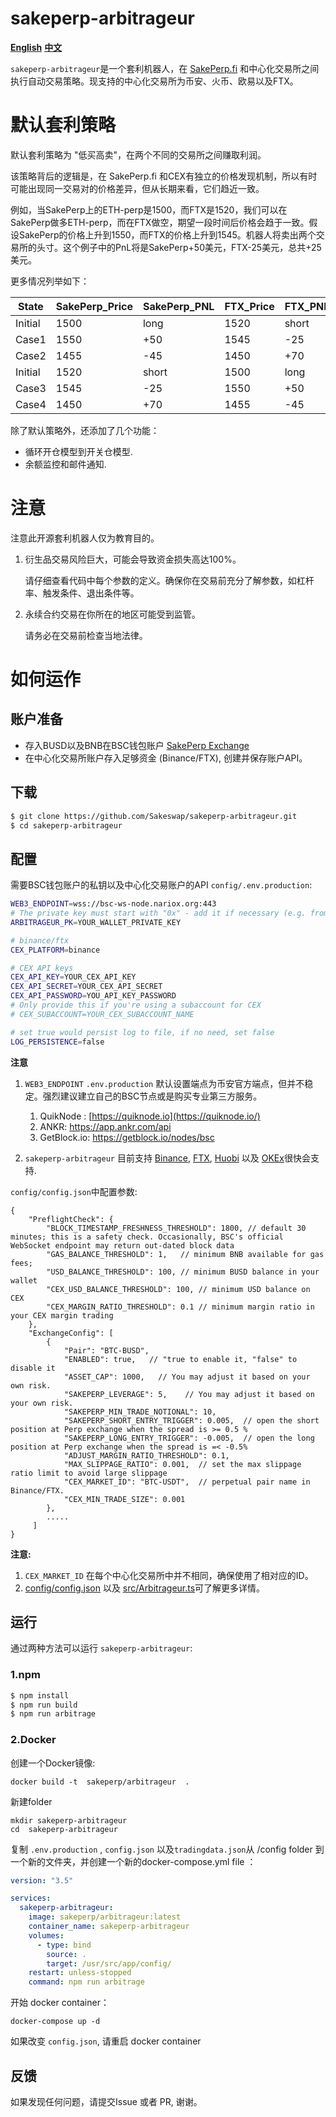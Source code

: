 # sakeperp-arbitrageur

**[English](README.md)** **[中文](README_CN.md)**

`sakeperp-arbitrageur`是一个套利机器人，在 [SakePerp.fi](https://sakeperp.fi/) 和中心化交易所之间执行自动交易策略。现支持的中心化交易所为币安、火币、欧易以及FTX。


# 默认套利策略
默认套利策略为 "低买高卖"，在两个不同的交易所之间赚取利润。

该策略背后的逻辑是，在 SakePerp.fi 和CEX有独立的价格发现机制，所以有时可能出现同一交易对的价格差异，但从长期来看，它们趋近一致。


例如，当SakePerp上的ETH-perp是1500，而FTX是1520，我们可以在SakePerp做多ETH-perp，而在FTX做空，期望一段时间后价格会趋于一致。假设SakePerp的价格上升到1550，而FTX的价格上升到1545。机器人将卖出两个交易所的头寸。这个例子中的PnL将是SakePerp+50美元，FTX-25美元，总共+25美元。

更多情况列举如下：

| State   | SakePerp_Price | SakePerp_PNL | FTX_Price | FTX_PNL | Total_PNL |
| ------- | -------------- | ------------ | --------- | ------- | --------- |
| Initial | 1500           | long         | 1520      | short   |           |
| Case1   | 1550           | +50          | 1545      | -25     | +25       |
| Case2   | 1455           | -45          | 1450      | +70     | +25       |
| Initial | 1520           | short        | 1500      | long    |           |
| Case3   | 1545           | -25          | 1550      | +50     | +25       |
| Case4   | 1450           | +70          | 1455      | -45     | +25       |

除了默认策略外，还添加了几个功能：
- 循环开仓模型到开关仓模型.
- 余额监控和邮件通知. 

# 注意

注意此开源套利机器人仅为教育目的。

1. 衍生品交易风险巨大，可能会导致资金损失高达100%。

   请仔细查看代码中每个参数的定义。确保你在交易前充分了解参数，如杠杆率、触发条件、退出条件等。

2. 永续合约交易在你所在的地区可能受到监管。

   请务必在交易前检查当地法律。

   

# 如何运作

## 账户准备

- 存入BUSD以及BNB在BSC钱包账户 [SakePerp Exchange](https://www.binance.com/zh-CN/busd)
- 在中心化交易所账户存入足够资金 (Binance/FTX), 创建并保存账户API。

## 下载

```bash
$ git clone https://github.com/Sakeswap/sakeperp-arbitrageur.git
$ cd sakeperp-arbitrageur
```

## 配置

需要BSC钱包账户的私钥以及中心化交易账户的API `config/.env.production`:

```bash
WEB3_ENDPOINT=wss://bsc-ws-node.nariox.org:443
# The private key must start with "0x" - add it if necessary (e.g. from private key exported from Metamask)
ARBITRAGEUR_PK=YOUR_WALLET_PRIVATE_KEY

# binance/ftx
CEX_PLATFORM=binance

# CEX API keys
CEX_API_KEY=YOUR_CEX_API_KEY
CEX_API_SECRET=YOUR_CEX_API_SECRET
CEX_API_PASSWORD=YOU_API_KEY_PASSWORD
# Only provide this if you're using a subaccount for CEX
# CEX_SUBACCOUNT=YOUR_CEX_SUBACCOUNT_NAME

# set true would persist log to file, if no need, set false
LOG_PERSISTENCE=false
```
**注意**

1. `WEB3_ENDPOINT` `.env.production` 默认设置端点为币安官方端点，但并不稳定。强烈建议建立自己的BSC节点或是购买专业第三方服务。
   1. QuikNode : [https://quiknode.io](https://quiknode.io/)
   2. ANKR: https://app.ankr.com/api
   3. GetBlock.io: https://getblock.io/nodes/bsc

2.  `sakeperp-arbitrageur` 目前支持 [Binance](https://www.binance.com/), [FTX](https://ftx.com/), [Huobi](https://www.huobi.com/) 以及 [OKEx](https://www.okex.com/)很快会支持.


`config/config.json`中配置参数:

```
{
    "PreflightCheck": {
        "BLOCK_TIMESTAMP_FRESHNESS_THRESHOLD": 1800, // default 30 minutes; this is a safety check. Occasionally, BSC's official WebSocket endpoint may return out-dated block data
        "GAS_BALANCE_THRESHOLD": 1,   // minimum BNB available for gas fees;
        "USD_BALANCE_THRESHOLD": 100, // minimum BUSD balance in your wallet
        "CEX_USD_BALANCE_THRESHOLD": 100, // minimum USD balance on CEX
        "CEX_MARGIN_RATIO_THRESHOLD": 0.1 // minimum margin ratio in your CEX margin trading
    },
    "ExchangeConfig": [
        {
            "Pair": "BTC-BUSD",
            "ENABLED": true,   // "true to enable it, "false" to disable it
            "ASSET_CAP": 1000,   // You may adjust it based on your own risk.
            "SAKEPERP_LEVERAGE": 5,    // You may adjust it based on your own risk.
            "SAKEPERP_MIN_TRADE_NOTIONAL": 10,
            "SAKEPERP_SHORT_ENTRY_TRIGGER": 0.005,  // open the short position at Perp exchange when the spread is >= 0.5 % 
            "SAKEPERP_LONG_ENTRY_TRIGGER": -0.005,  // open the long position at Perp exchange when the spread is =< -0.5%
            "ADJUST_MARGIN_RATIO_THRESHOLD": 0.1,
            "MAX_SLIPPAGE_RATIO": 0.001,  // set the max slippage ratio limit to avoid large slippage 
            "CEX_MARKET_ID": "BTC-USDT",  // perpetual pair name in Binance/FTX.
            "CEX_MIN_TRADE_SIZE": 0.001   
        },
        .....
     ]
}
```

**注意:**

1. `CEX_MARKET_ID` 在每个中心化交易所中并不相同，确保使用了相对应的ID。
2. [config/config.json](https://github.com/Sakeswap/sakeperp-arbitrageur/blob/main/config/config.json) 以及 [src/Arbitrageur.ts](https://github.com/Sakeswap/sakeperp-arbitrageur/blob/main/src/Arbitrageur.ts)可了解更多详情。

## 运行

通过两种方法可以运行 `sakeperp-arbitrageur`:

### 1.npm

```bash
$ npm install
$ npm run build
$ npm run arbitrage
```

### 2.Docker

创建一个Docker镜像:
```
docker build -t  sakeperp/arbitrageur  .
```

新建folder
```
mkdir sakeperp-arbitrageur
cd  sakeperp-arbitrageur
```

复制 `.env.production` , `config.json` 以及`tradingdata.json`从 /config folder 到一个新的文件夹，并创建一个新的docker-compose.yml file ：
```yml
version: "3.5"

services:
  sakeperp-arbitrageur:
    image: sakeperp/arbitrageur:latest
    container_name: sakeperp-arbitrageur
    volumes:
      - type: bind
        source: .
        target: /usr/src/app/config/
    restart: unless-stopped
    command: npm run arbitrage

```

开始 docker container：
```
docker-compose up -d
```
如果改变 `config.json`, 请重启 docker container

## 反馈

如果发现任何问题，请提交Issue 或者 PR, 谢谢。